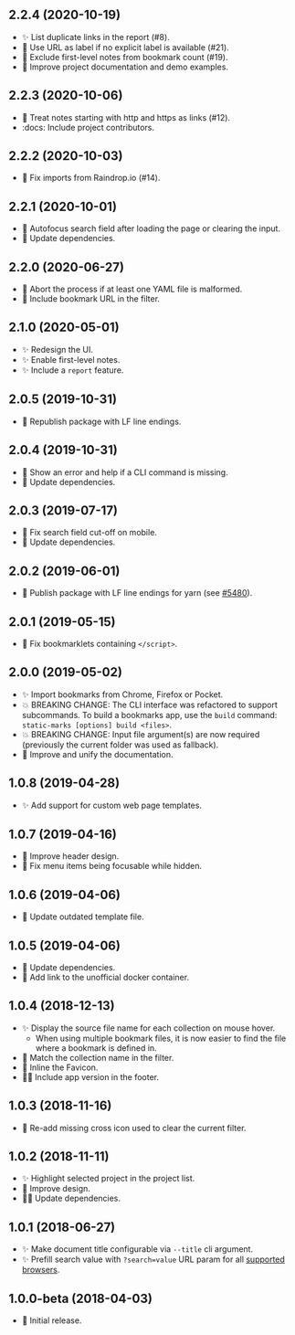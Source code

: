 ## 2.2.4 (2020-10-19)

- :sparkles: List duplicate links in the report (#8).
- :rocket: Use URL as label if no explicit label is available (#21).
- :rocket: Exclude first-level notes from bookmark count (#19).
- :book: Improve project documentation and demo examples.

## 2.2.3 (2020-10-06)

- :rocket: Treat notes starting with http and https as links (#12).
- :docs: Include project contributors.

## 2.2.2 (2020-10-03)

- :bug: Fix imports from Raindrop.io (#14).

## 2.2.1 (2020-10-01)

- :rocket: Autofocus search field after loading the page or clearing the input.
- :construction_worker: Update dependencies.

## 2.2.0 (2020-06-27)

- :rocket: Abort the process if at least one YAML file is malformed.
- :rocket: Include bookmark URL in the filter.

## 2.1.0 (2020-05-01)

- :sparkles: Redesign the UI.
- :sparkles: Enable first-level notes.
- :sparkles: Include a `report` feature.

## 2.0.5 (2019-10-31)

- :construction_worker: Republish package with LF line endings.

## 2.0.4 (2019-10-31)

- :rocket: Show an error and help if a CLI command is missing.
- :construction_worker: Update dependencies.

## 2.0.3 (2019-07-17)

- :bug: Fix search field cut-off on mobile.
- :construction_worker: Update dependencies.

## 2.0.2 (2019-06-01)

- :bug: Publish package with LF line endings for yarn (see [#5480](https://github.com/yarnpkg/yarn/issues/5480)).

## 2.0.1 (2019-05-15)

- :bug: Fix bookmarklets containing `</script>`.

## 2.0.0 (2019-05-02)

- :sparkles: Import bookmarks from Chrome, Firefox or Pocket.
- :boom: BREAKING CHANGE: The CLI interface was refactored to support subcommands. To build a bookmarks app, use the `build` command: `static-marks [options] build <files>`.
- :boom: BREAKING CHANGE: Input file argument(s) are now required (previously the current folder was used as fallback).
- :book: Improve and unify the documentation.

## 1.0.8 (2019-04-28)

- :sparkles: Add support for custom web page templates.

## 1.0.7 (2019-04-16)

- :gem: Improve header design.
- :bug: Fix menu items being focusable while hidden.

## 1.0.6 (2019-04-06)

- :construction_worker: Update outdated template file.

## 1.0.5 (2019-04-06)

- :construction_worker: Update dependencies.
- :book: Add link to the unofficial docker container.

## 1.0.4 (2018-12-13)

- :sparkles: Display the source file name for each collection on mouse hover.
  - When using multiple bookmark files, it is now easier to find the file where a bookmark is defined in.
- :rocket: Match the collection name in the filter.
- :rocket: Inline the Favicon.
- :construction_worker_man: Include app version in the footer.

## 1.0.3 (2018-11-16)

- :bug: Re-add missing cross icon used to clear the current filter.

## 1.0.2 (2018-11-11)

- :sparkles: Highlight selected project in the project list.
- :gem: Improve design.
- :construction_worker_man: Update dependencies.

## 1.0.1 (2018-06-27)

- :sparkles: Make document title configurable via `--title` cli argument.
- :sparkles: Prefill search value with `?search=value` URL param for all [supported browsers](https://caniuse.com/#feat=urlsearchparams).

## 1.0.0-beta (2018-04-03)

- :tada: Initial release.
